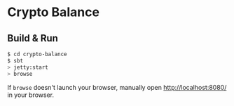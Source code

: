 # Crypto Balance #

## Build & Run ##

```sh
$ cd crypto-balance
$ sbt
> jetty:start
> browse
```

If `browse` doesn't launch your browser, manually open [http://localhost:8080/](http://localhost:8080/) in your browser.
